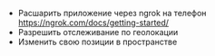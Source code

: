 - Расшарить приложение через ngrok на телефон https://ngrok.com/docs/getting-started/
- Разрешить отслеживание по геолокации
- Изменить свою позиции в пространстве